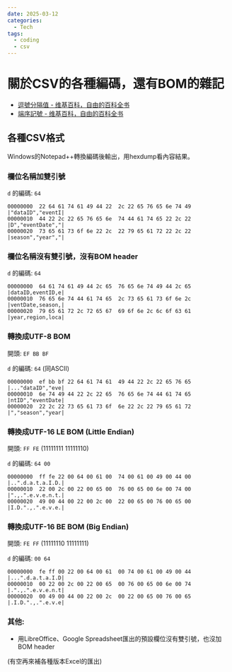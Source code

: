 ```yaml
---
date: 2025-03-12
categories:
  - Tech
tags:
  - coding
  - csv
---
```


# 關於CSV的各種編碼，還有BOM的雜記

- [逗號分隔值 - 维基百科，自由的百科全书](https://zh.wikipedia.org/zh-tw/逗号分隔值)
- [端序記號 - 维基百科，自由的百科全书](https://zh.wikipedia.org/zh-tw/端序記號)

## 各種CSV格式

Windows的Notepad++轉換編碼後輸出，用hexdump看內容結果。

### 欄位名稱加雙引號

`d` 的編碼: `64`

```text
00000000  22 64 61 74 61 49 44 22  2c 22 65 76 65 6e 74 49  |"dataID","eventI|
00000010  44 22 2c 22 65 76 65 6e  74 44 61 74 65 22 2c 22  |D","eventDate","|
00000020  73 65 61 73 6f 6e 22 2c  22 79 65 61 72 22 2c 22  |season","year","|
```

### 欄位名稱沒有雙引號，沒有BOM header

`d` 的編碼: `64`

```text
00000000  64 61 74 61 49 44 2c 65  76 65 6e 74 49 44 2c 65  |dataID,eventID,e|
00000010  76 65 6e 74 44 61 74 65  2c 73 65 61 73 6f 6e 2c  |ventDate,season,|
00000020  79 65 61 72 2c 72 65 67  69 6f 6e 2c 6c 6f 63 61  |year,region,loca|
```

### 轉換成UTF-8 BOM

開頭: `EF BB BF`

`d` 的編碼: `64` (同ASCII)

```text
00000000  ef bb bf 22 64 61 74 61  49 44 22 2c 22 65 76 65  |..."dataID","eve|
00000010  6e 74 49 44 22 2c 22 65  76 65 6e 74 44 61 74 65  |ntID","eventDate|
00000020  22 2c 22 73 65 61 73 6f  6e 22 2c 22 79 65 61 72  |","season","year|
```

### 轉換成UTF-16 LE BOM (Little Endian)

開頭: `FF FE` (11111111 11111110)

`d` 的編碼: `64 00`

```text
00000000  ff fe 22 00 64 00 61 00  74 00 61 00 49 00 44 00  |..".d.a.t.a.I.D.|
00000010  22 00 2c 00 22 00 65 00  76 00 65 00 6e 00 74 00  |".,.".e.v.e.n.t.|
00000020  49 00 44 00 22 00 2c 00  22 00 65 00 76 00 65 00  |I.D.".,.".e.v.e.|
```

### 轉換成UTF-16 BE BOM (Big Endian)

開頭: `FE FF` (11111110 11111111)

`d` 的編碼: `00 64`

```text
00000000  fe ff 00 22 00 64 00 61  00 74 00 61 00 49 00 44  |...".d.a.t.a.I.D|
00000010  00 22 00 2c 00 22 00 65  00 76 00 65 00 6e 00 74  |.".,.".e.v.e.n.t|
00000020  00 49 00 44 00 22 00 2c  00 22 00 65 00 76 00 65  |.I.D.".,.".e.v.e|
```

### 其他:

- 用LibreOffice、Google Spreadsheet匯出的預設欄位沒有雙引號，也沒加BOM header

(有空再來補各種版本Excel的匯出)


